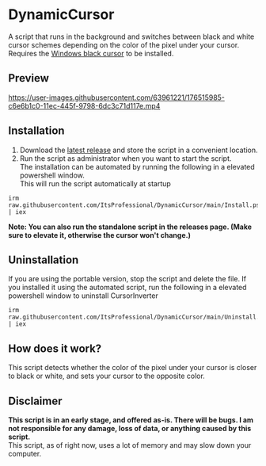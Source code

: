 # DynamicCursor
A script that runs in the background and switches between black and white cursor schemes depending on the color of the pixel under your cursor.  
Requires the [Windows black cursor](https://www.deviantart.com/twipeep/art/Windows-11-cursor-black-version-572437583) to be installed.

## Preview
https://user-images.githubusercontent.com/63961221/176515985-c6e6b1c0-11ec-445f-9798-6dc3c71d117e.mp4

## Installation
1. Download the [latest release](https://github.com/ItsProfessional/DynamicCursor/releases/latest) and store the script in a convenient location.  
2. Run the script as administrator when you want to start the script.  
The installation can be automated by running the following in a elevated powershell window.  
This will run the script automatically at startup
```
irm raw.githubusercontent.com/ItsProfessional/DynamicCursor/main/Install.ps1 | iex
```
**Note: You can also run the standalone script in the releases page. (Make sure to elevate it, otherwise the cursor won't change.)**

## Uninstallation
If you are using the portable version, stop the script and delete the file.
If you installed it using the automated script, run the following in a elevated powershell window to uninstall CursorInverter
```
irm raw.githubusercontent.com/ItsProfessional/DynamicCursor/main/Uninstall.ps1 | iex
```

## How does it work?
This script detects whether the color of the pixel under your cursor is closer to black or white, and sets your cursor to the opposite color.

## Disclaimer
**This script is in an early stage, and offered as-is. There will be bugs. I am not responsible for any damage, loss of data, or anything caused by this script.**  
This script, as of right now, uses a lot of memory and may slow down your computer.
